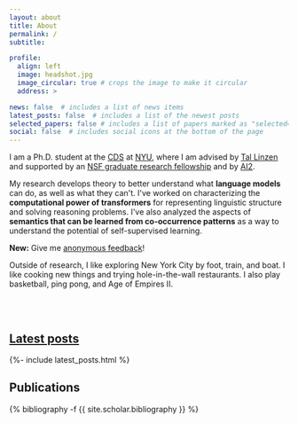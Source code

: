 ```yaml
---
layout: about
title: About
permalink: /
subtitle:

profile:
  align: left
  image: headshot.jpg
  image_circular: true # crops the image to make it circular
  address: >

news: false  # includes a list of news items
latest_posts: false  # includes a list of the newest posts
selected_papers: false # includes a list of papers marked as "selected={true}"
social: false  # includes social icons at the bottom of the page
---
```


<p>I am a Ph.D. student at the <a href="https://cds.nyu.edu/">CDS</a> at <a href="https://www.nyu.edu/">NYU</a>, where I am advised by <a href="https://tallinzen.net/">Tal Linzen</a> and supported by an <a href="https://www.nsfgrfp.org/resources/about-grfp/">NSF graduate research fellowship</a> and by <a href="https://allenai.org/">AI2</a>.</p>

<p>My research develops theory to better understand what <b>language models</b> can do, as well as what they can't. I've worked on characterizing the <b>computational power of transformers</b> for representing linguistic structure and solving reasoning problems. I've also analyzed the aspects of <b>semantics that can be learned from co-occurrence patterns</b> as a way to understand the potential of self-supervised learning.</p>

<p><b>New:</b> Give me <a href="https://www.admonymous.co/lambdaviking">anonymous feedback</a>!</p>

<p>Outside of research, I like exploring New York City by foot, train, and boat. I like cooking new things and trying hole-in-the-wall restaurants. I also play basketball, ping pong, and Age of Empires II.</p>

<br /> <br />

<h2><a href="{{ '/blog/' | relative_url }}" style="color: inherit;">Latest posts</a></h2>
<div>{%- include latest_posts.html %}</div>

## Publications

<div class="publications">

{% bibliography -f {{ site.scholar.bibliography }} %}